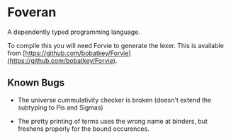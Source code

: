 # Foveran

A dependently typed programming language.

To compile this you will need Forvie to generate the lexer. This is
available from [https://github.com/bobatkey/Forvie](https://github.com/bobatkey/Forvie).



## Known Bugs

* The universe cummulativity checker is broken (doesn't extend the
    subtyping to Pis and Sigmas)

* The pretty printing of terms uses the wrong name at binders, but
    freshens properly for the bound occurences.
